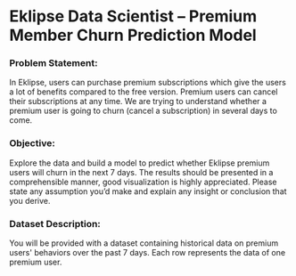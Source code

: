 # Eklipse Data Scientist – Premium Member Churn Prediction Model 

<h3> Problem Statement: </h3>
In Eklipse, users can purchase premium subscriptions which give the users a lot of
benefits compared to the free version. Premium users can cancel their subscriptions
at any time. We are trying to understand whether a premium user is going to churn
(cancel a subscription) in several days to come.
<h3> Objective:</h3>
Explore the data and build a model to predict whether Eklipse premium users will
churn in the next 7 days.
The results should be presented in a comprehensible manner, good visualization is
highly appreciated. Please state any assumption you’d make and explain any insight
or conclusion that you derive.
<h3>Dataset Description: </h3>
You will be provided with a dataset containing historical data on premium users'
behaviors over the past 7 days. Each row represents the data of one premium user.

